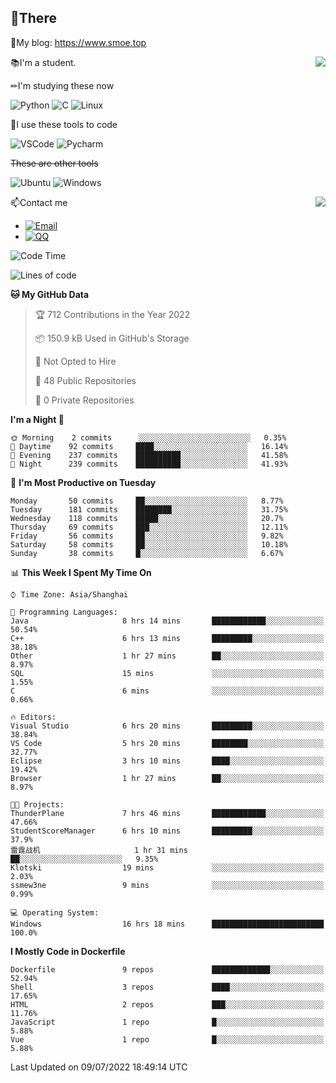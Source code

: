 
## 👏There

📰My blog: https://www.smoe.top

<img align="right" src="https://github-readme-stats.vercel.app/api/top-langs/?username=AkashiCoin"/>


📚I'm a student.

✏I'm studying these now

![Python](https://img.shields.io/badge/-Python-blue?style=flat-square&logo=Python&logoColor=fff)
![C](https://img.shields.io/badge/-C-585858?style=flat-square&logo=C&logoColor=fff)
![Linux](https://img.shields.io/badge/-Linux-black?style=flat-square&logo=Linux&logoColor=fff)

🔨I use these tools to code

![VSCode](https://img.shields.io/badge/-VSCode-blue?style=flat-square&logo=visualstudiocode&logoColor=fff)
![Pycharm](https://img.shields.io/badge/-Pycharm-green?style=flat-square&logo=pycharm&logoColor=fff)

 ~~These are other tools~~

![Ubuntu](https://img.shields.io/badge/-Ubuntu-orange?style=flat-square&logo=Ubuntu&logoColor=fff)
![Windows](https://img.shields.io/badge/-Windows-blue?style=flat-square&logo=Windows&logoColor=fff)

<img align="right" src="https://github-readme-stats.vercel.app/api?username=AkashiCoin" />


📫Contact me

* [![Email](https://img.shields.io/badge/Email-l1040186796@gmail.com-1?style=social&logoColor=fff)](mailto:l1040186796@gmail.com)
* [![QQ](https://img.shields.io/badge/QQ-1040186796-1?style=social&logoColor=fff)](tencent://AddContact/?fromId=45&fromSubId=1&subcmd=all&uin=1040186796&website=www.oicqzone.com)

<!--START_SECTION:waka-->
![Code Time](http://img.shields.io/badge/Code%20Time-0%20secs-blue)

![Lines of code](https://img.shields.io/badge/From%20Hello%20World%20I%27ve%20Written-5%20Thousand%20lines%20of%20code-blue)

**🐱 My GitHub Data** 

> 🏆 712 Contributions in the Year 2022
 > 
> 📦 150.9 kB Used in GitHub's Storage 
 > 
> 🚫 Not Opted to Hire
 > 
> 📜 48 Public Repositories 
 > 
> 🔑 0 Private Repositories  
 > 
**I'm a Night 🦉** 

```text
🌞 Morning    2 commits      ░░░░░░░░░░░░░░░░░░░░░░░░░   0.35% 
🌆 Daytime    92 commits     ████░░░░░░░░░░░░░░░░░░░░░   16.14% 
🌃 Evening    237 commits    ██████████░░░░░░░░░░░░░░░   41.58% 
🌙 Night      239 commits    ██████████░░░░░░░░░░░░░░░   41.93%

```
📅 **I'm Most Productive on Tuesday** 

```text
Monday       50 commits     ██░░░░░░░░░░░░░░░░░░░░░░░   8.77% 
Tuesday      181 commits    ████████░░░░░░░░░░░░░░░░░   31.75% 
Wednesday    118 commits    █████░░░░░░░░░░░░░░░░░░░░   20.7% 
Thursday     69 commits     ███░░░░░░░░░░░░░░░░░░░░░░   12.11% 
Friday       56 commits     ██░░░░░░░░░░░░░░░░░░░░░░░   9.82% 
Saturday     58 commits     ██░░░░░░░░░░░░░░░░░░░░░░░   10.18% 
Sunday       38 commits     █░░░░░░░░░░░░░░░░░░░░░░░░   6.67%

```


📊 **This Week I Spent My Time On** 

```text
⌚︎ Time Zone: Asia/Shanghai

💬 Programming Languages: 
Java                     8 hrs 14 mins       ████████████░░░░░░░░░░░░░   50.54% 
C++                      6 hrs 13 mins       █████████░░░░░░░░░░░░░░░░   38.18% 
Other                    1 hr 27 mins        ██░░░░░░░░░░░░░░░░░░░░░░░   8.97% 
SQL                      15 mins             ░░░░░░░░░░░░░░░░░░░░░░░░░   1.55% 
C                        6 mins              ░░░░░░░░░░░░░░░░░░░░░░░░░   0.66%

🔥 Editors: 
Visual Studio            6 hrs 20 mins       █████████░░░░░░░░░░░░░░░░   38.84% 
VS Code                  5 hrs 20 mins       ████████░░░░░░░░░░░░░░░░░   32.77% 
Eclipse                  3 hrs 10 mins       ████░░░░░░░░░░░░░░░░░░░░░   19.42% 
Browser                  1 hr 27 mins        ██░░░░░░░░░░░░░░░░░░░░░░░   8.97%

🐱‍💻 Projects: 
ThunderPlane             7 hrs 46 mins       ████████████░░░░░░░░░░░░░   47.66% 
StudentScoreManager      6 hrs 10 mins       █████████░░░░░░░░░░░░░░░░   37.9% 
雷霆战机                     1 hr 31 mins        ██░░░░░░░░░░░░░░░░░░░░░░░   9.35% 
Klotski                  19 mins             ░░░░░░░░░░░░░░░░░░░░░░░░░   2.03% 
ssmew3ne                 9 mins              ░░░░░░░░░░░░░░░░░░░░░░░░░   0.99%

💻 Operating System: 
Windows                  16 hrs 18 mins      █████████████████████████   100.0%

```

**I Mostly Code in Dockerfile** 

```text
Dockerfile               9 repos             █████████████░░░░░░░░░░░░   52.94% 
Shell                    3 repos             ████░░░░░░░░░░░░░░░░░░░░░   17.65% 
HTML                     2 repos             ███░░░░░░░░░░░░░░░░░░░░░░   11.76% 
JavaScript               1 repo              █░░░░░░░░░░░░░░░░░░░░░░░░   5.88% 
Vue                      1 repo              █░░░░░░░░░░░░░░░░░░░░░░░░   5.88%

```



 Last Updated on 09/07/2022 18:49:14 UTC
<!--END_SECTION:waka-->
